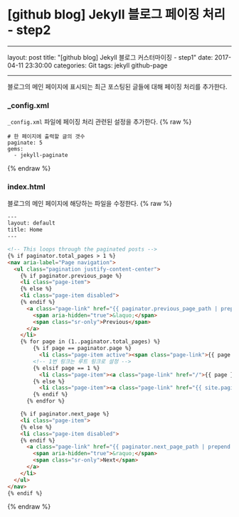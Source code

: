 # [github blog] Jekyll 블로그 페이징 처리 - step2
- - - -
layout: post
title: "[github blog] Jekyll 블로그 커스터마이징 - step1"
date: 2017-04-11 23:30:00
categories: Git
tags: jekyll github-page
- - - -

블로그의 메인 페이지에 표시되는 최근 포스팅된 글들에 대해 페이징 처리를 추가한다.

### _config.xml 
`_config.xml` 파일에 페이징 처리 관련된 설정을 추가한다.
{% raw %}
```
# 한 페이지에 출력할 글의 갯수
paginate: 5
gems:
  - jekyll-paginate
```
{% endraw %}

### index.html
블로그의 메인 페이지에 해당하는 파일을 수정한다.
{% raw %}
```html
---
layout: default
title: Home
---

<!-- This loops through the paginated posts -->
{% if paginator.total_pages > 1 %}
<nav aria-label="Page navigation">
  <ul class="pagination justify-content-center">
    {% if paginator.previous_page %}
    <li class="page-item">
    {% else %}
    <li class="page-item disabled">   
    {% endif %}
      <a class="page-link" href="{{ paginator.previous_page_path | prepend: site.baseurl | replace: '//', '/' }}" aria-label="Previous">
        <span aria-hidden="true">&laquo;</span>
        <span class="sr-only">Previous</span>
      </a>
    </li>
    {% for page in (1..paginator.total_pages) %}
        {% if page == paginator.page %}
          <li class="page-item active"><span class="page-link">{{ page }}<span class="sr-only">(current)</span></span></li>
        <!-- 1번 링크는 루트 링크로 설정 -->
        {% elsif page == 1 %} 
          <li class="page-item"><a class="page-link" href="/">{{ page }}</a></li>
        {% else %} 
          <li class="page-item"><a class="page-link" href="{{ site.paginate_path | prepend: site.baseurl | replace: '//', '/' | replace: ':num', page }}">{{ page }}</a></li>
        {% endif %}
      {% endfor %}

    {% if paginator.next_page %}
    <li class="page-item">
    {% else %}
    <li class="page-item disabled">   
    {% endif %}
      <a class="page-link" href="{{ paginator.next_page_path | prepend: site.baseurl | replace: '//', '/' }}" aria-label="Next">
        <span aria-hidden="true">&raquo;</span>
        <span class="sr-only">Next</span>
      </a>
    </li>
  </ul>
</nav>
{% endif %}
```
{% endraw %}

